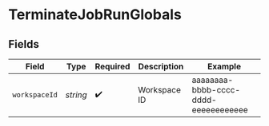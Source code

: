 # TerminateJobRunGlobals


## Fields

| Field                                | Type                                 | Required                             | Description                          | Example                              |
| ------------------------------------ | ------------------------------------ | ------------------------------------ | ------------------------------------ | ------------------------------------ |
| `workspaceId`                        | *string*                             | :heavy_check_mark:                   | Workspace ID                         | aaaaaaaa-bbbb-cccc-dddd-eeeeeeeeeeee |